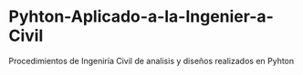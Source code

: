 # Pyhton-Aplicado-a-la-Ingenier-a-Civil
Procedimientos de Ingeniría Civil de analisis y diseños realizados en Pyhton
